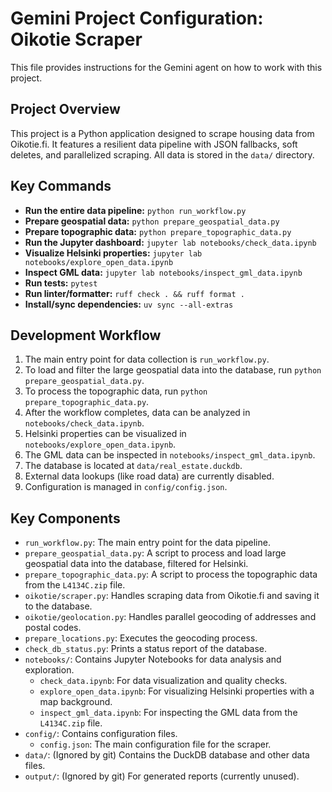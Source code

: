# Gemini Project Configuration: Oikotie Scraper

This file provides instructions for the Gemini agent on how to work with this project.

## Project Overview

This project is a Python application designed to scrape housing data from Oikotie.fi. It features a resilient data pipeline with JSON fallbacks, soft deletes, and parallelized scraping. All data is stored in the `data/` directory.

## Key Commands

-   **Run the entire data pipeline:** `python run_workflow.py`
-   **Prepare geospatial data:** `python prepare_geospatial_data.py`
-   **Prepare topographic data:** `python prepare_topographic_data.py`
-   **Run the Jupyter dashboard:** `jupyter lab notebooks/check_data.ipynb`
-   **Visualize Helsinki properties:** `jupyter lab notebooks/explore_open_data.ipynb`
-   **Inspect GML data:** `jupyter lab notebooks/inspect_gml_data.ipynb`
-   **Run tests:** `pytest`
-   **Run linter/formatter:** `ruff check . && ruff format .`
-   **Install/sync dependencies:** `uv sync --all-extras`

## Development Workflow

1.  The main entry point for data collection is `run_workflow.py`.
2.  To load and filter the large geospatial data into the database, run `python prepare_geospatial_data.py`.
3.  To process the topographic data, run `python prepare_topographic_data.py`.
4.  After the workflow completes, data can be analyzed in `notebooks/check_data.ipynb`.
5.  Helsinki properties can be visualized in `notebooks/explore_open_data.ipynb`.
6.  The GML data can be inspected in `notebooks/inspect_gml_data.ipynb`.
7.  The database is located at `data/real_estate.duckdb`.
8.  External data lookups (like road data) are currently disabled.
9.  Configuration is managed in `config/config.json`.

## Key Components

-   `run_workflow.py`: The main entry point for the data pipeline.
-   `prepare_geospatial_data.py`: A script to process and load large geospatial data into the database, filtered for Helsinki.
-   `prepare_topographic_data.py`: A script to process the topographic data from the `L4134C.zip` file.
-   `oikotie/scraper.py`: Handles scraping data from Oikotie.fi and saving it to the database.
-   `oikotie/geolocation.py`: Handles parallel geocoding of addresses and postal codes.
-   `prepare_locations.py`: Executes the geocoding process.
-   `check_db_status.py`: Prints a status report of the database.
-   `notebooks/`: Contains Jupyter Notebooks for data analysis and exploration.
    -   `check_data.ipynb`: For data visualization and quality checks.
    -   `explore_open_data.ipynb`: For visualizing Helsinki properties with a map background.
    -   `inspect_gml_data.ipynb`: For inspecting the GML data from the `L4134C.zip` file.
-   `config/`: Contains configuration files.
    -   `config.json`: The main configuration file for the scraper.
-   `data/`: (Ignored by git) Contains the DuckDB database and other data files.
-   `output/`: (Ignored by git) For generated reports (currently unused).